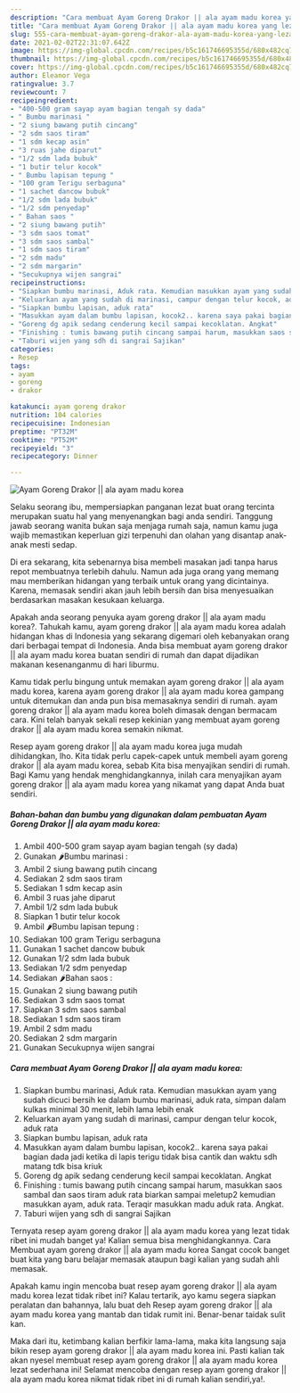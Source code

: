 ```yaml
---
description: "Cara membuat Ayam Goreng Drakor || ala ayam madu korea yang lezat Untuk Jualan"
title: "Cara membuat Ayam Goreng Drakor || ala ayam madu korea yang lezat Untuk Jualan"
slug: 555-cara-membuat-ayam-goreng-drakor-ala-ayam-madu-korea-yang-lezat-untuk-jualan
date: 2021-02-02T22:31:07.642Z
image: https://img-global.cpcdn.com/recipes/b5c161746695355d/680x482cq70/ayam-goreng-drakor-ala-ayam-madu-korea-foto-resep-utama.jpg
thumbnail: https://img-global.cpcdn.com/recipes/b5c161746695355d/680x482cq70/ayam-goreng-drakor-ala-ayam-madu-korea-foto-resep-utama.jpg
cover: https://img-global.cpcdn.com/recipes/b5c161746695355d/680x482cq70/ayam-goreng-drakor-ala-ayam-madu-korea-foto-resep-utama.jpg
author: Eleanor Vega
ratingvalue: 3.7
reviewcount: 7
recipeingredient:
- "400-500 gram sayap ayam bagian tengah sy dada"
- " Bumbu marinasi "
- "2 siung bawang putih cincang"
- "2 sdm saos tiram"
- "1 sdm kecap asin"
- "3 ruas jahe diparut"
- "1/2 sdm lada bubuk"
- "1 butir telur kocok"
- " Bumbu lapisan tepung "
- "100 gram Terigu serbaguna"
- "1 sachet dancow bubuk"
- "1/2 sdm lada bubuk"
- "1/2 sdm penyedap"
- " Bahan saos "
- "2 siung bawang putih"
- "3 sdm saos tomat"
- "3 sdm saos sambal"
- "1 sdm saos tiram"
- "2 sdm madu"
- "2 sdm margarin"
- "Secukupnya wijen sangrai"
recipeinstructions:
- "Siapkan bumbu marinasi, Aduk rata. Kemudian masukkan ayam yang sudah dicuci bersih ke dalam bumbu marinasi, aduk rata, simpan dalam kulkas minimal 30 menit, lebih lama lebih enak"
- "Keluarkan ayam yang sudah di marinasi, campur dengan telur kocok, aduk rata"
- "Siapkan bumbu lapisan, aduk rata"
- "Masukkan ayam dalam bumbu lapisan, kocok2.. karena saya pakai bagian dada jadi ketika di lapis terigu tidak bisa cantik dan waktu sdh matang tdk bisa kriuk"
- "Goreng dg apik sedang cenderung kecil sampai kecoklatan. Angkat"
- "Finishing : tumis bawang putih cincang sampai harum, masukkan saos sambal dan saos tiram aduk rata biarkan sampai meletup2 kemudian masukkan ayam, aduk rata. Teraqir masukkan madu aduk rata. Angkat."
- "Taburi wijen yang sdh di sangrai Sajikan"
categories:
- Resep
tags:
- ayam
- goreng
- drakor

katakunci: ayam goreng drakor 
nutrition: 104 calories
recipecuisine: Indonesian
preptime: "PT32M"
cooktime: "PT52M"
recipeyield: "3"
recipecategory: Dinner

---
```



![Ayam Goreng Drakor || ala ayam madu korea](https://img-global.cpcdn.com/recipes/b5c161746695355d/680x482cq70/ayam-goreng-drakor-ala-ayam-madu-korea-foto-resep-utama.jpg)

Selaku seorang ibu, mempersiapkan panganan lezat buat orang tercinta merupakan suatu hal yang menyenangkan bagi anda sendiri. Tanggung jawab seorang  wanita bukan saja menjaga rumah saja, namun kamu juga wajib memastikan keperluan gizi terpenuhi dan olahan yang disantap anak-anak mesti sedap.

Di era  sekarang, kita sebenarnya bisa membeli masakan jadi tanpa harus repot membuatnya terlebih dahulu. Namun ada juga orang yang memang mau memberikan hidangan yang terbaik untuk orang yang dicintainya. Karena, memasak sendiri akan jauh lebih bersih dan bisa menyesuaikan berdasarkan masakan kesukaan keluarga. 



Apakah anda seorang penyuka ayam goreng drakor || ala ayam madu korea?. Tahukah kamu, ayam goreng drakor || ala ayam madu korea adalah hidangan khas di Indonesia yang sekarang digemari oleh kebanyakan orang dari berbagai tempat di Indonesia. Anda bisa membuat ayam goreng drakor || ala ayam madu korea buatan sendiri di rumah dan dapat dijadikan makanan kesenanganmu di hari liburmu.

Kamu tidak perlu bingung untuk memakan ayam goreng drakor || ala ayam madu korea, karena ayam goreng drakor || ala ayam madu korea gampang untuk ditemukan dan anda pun bisa memasaknya sendiri di rumah. ayam goreng drakor || ala ayam madu korea boleh dimasak dengan bermacam cara. Kini telah banyak sekali resep kekinian yang membuat ayam goreng drakor || ala ayam madu korea semakin nikmat.

Resep ayam goreng drakor || ala ayam madu korea juga mudah dihidangkan, lho. Kita tidak perlu capek-capek untuk membeli ayam goreng drakor || ala ayam madu korea, sebab Kita bisa menyajikan sendiri di rumah. Bagi Kamu yang hendak menghidangkannya, inilah cara menyajikan ayam goreng drakor || ala ayam madu korea yang nikamat yang dapat Anda buat sendiri.

<!--inarticleads1-->

##### Bahan-bahan dan bumbu yang digunakan dalam pembuatan Ayam Goreng Drakor || ala ayam madu korea:

1. Ambil 400-500 gram sayap ayam bagian tengah (sy dada)
1. Gunakan  🌶️Bumbu marinasi :
1. Ambil 2 siung bawang putih cincang
1. Sediakan 2 sdm saos tiram
1. Sediakan 1 sdm kecap asin
1. Ambil 3 ruas jahe diparut
1. Ambil 1/2 sdm lada bubuk
1. Siapkan 1 butir telur kocok
1. Ambil  🌶️Bumbu lapisan tepung :
1. Sediakan 100 gram Terigu serbaguna
1. Gunakan 1 sachet dancow bubuk
1. Gunakan 1/2 sdm lada bubuk
1. Sediakan 1/2 sdm penyedap
1. Sediakan  🌶️Bahan saos :
1. Gunakan 2 siung bawang putih
1. Sediakan 3 sdm saos tomat
1. Siapkan 3 sdm saos sambal
1. Sediakan 1 sdm saos tiram
1. Ambil 2 sdm madu
1. Sediakan 2 sdm margarin
1. Gunakan Secukupnya wijen sangrai




<!--inarticleads2-->

##### Cara membuat Ayam Goreng Drakor || ala ayam madu korea:

1. Siapkan bumbu marinasi, Aduk rata. Kemudian masukkan ayam yang sudah dicuci bersih ke dalam bumbu marinasi, aduk rata, simpan dalam kulkas minimal 30 menit, lebih lama lebih enak
1. Keluarkan ayam yang sudah di marinasi, campur dengan telur kocok, aduk rata
1. Siapkan bumbu lapisan, aduk rata
1. Masukkan ayam dalam bumbu lapisan, kocok2.. karena saya pakai bagian dada jadi ketika di lapis terigu tidak bisa cantik dan waktu sdh matang tdk bisa kriuk
1. Goreng dg apik sedang cenderung kecil sampai kecoklatan. Angkat
1. Finishing : tumis bawang putih cincang sampai harum, masukkan saos sambal dan saos tiram aduk rata biarkan sampai meletup2 kemudian masukkan ayam, aduk rata. Teraqir masukkan madu aduk rata. Angkat.
1. Taburi wijen yang sdh di sangrai Sajikan




Ternyata resep ayam goreng drakor || ala ayam madu korea yang lezat tidak ribet ini mudah banget ya! Kalian semua bisa menghidangkannya. Cara Membuat ayam goreng drakor || ala ayam madu korea Sangat cocok banget buat kita yang baru belajar memasak ataupun bagi kalian yang sudah ahli memasak.

Apakah kamu ingin mencoba buat resep ayam goreng drakor || ala ayam madu korea lezat tidak ribet ini? Kalau tertarik, ayo kamu segera siapkan peralatan dan bahannya, lalu buat deh Resep ayam goreng drakor || ala ayam madu korea yang mantab dan tidak rumit ini. Benar-benar taidak sulit kan. 

Maka dari itu, ketimbang kalian berfikir lama-lama, maka kita langsung saja bikin resep ayam goreng drakor || ala ayam madu korea ini. Pasti kalian tak akan nyesel membuat resep ayam goreng drakor || ala ayam madu korea lezat sederhana ini! Selamat mencoba dengan resep ayam goreng drakor || ala ayam madu korea nikmat tidak ribet ini di rumah kalian sendiri,ya!.

